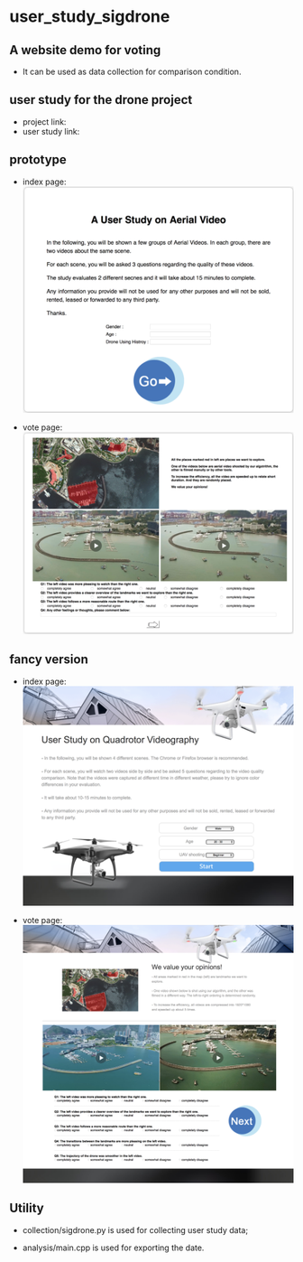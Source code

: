 # user\_study\_sigdrone

##  A website demo for voting

* It can be used as data collection for comparison condition.

##  user study for the drone project
* project link:
* user study link:

## prototype
* index page:
![image](https://github.com/sqhuang/user_study_sigdrone/blob/master/sigdrone/img/index_page.png)

* vote page:
![image](https://github.com/sqhuang/user_study_sigdrone/blob/master/sigdrone/img/vote_page.png)

## fancy version
* index page:
![image](https://github.com/sqhuang/user_study_sigdrone/blob/master/sigdrone_fancy/img/index_page.png)

* vote page:
![image](https://github.com/sqhuang/user_study_sigdrone/blob/master/sigdrone_fancy/img/vote_page.png)

## Utility
* collection/sigdrone.py is used for collecting user study data;

* analysis/main.cpp is used for exporting the date.